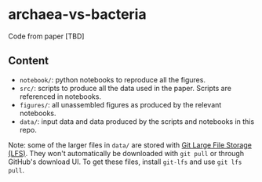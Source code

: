 # archaea-vs-bacteria

Code from paper [TBD]

## Content

- `notebook/`: python notebooks to reproduce all the figures.
- `src/`: scripts to produce all the data used in the paper. Scripts are referenced in notebooks.
- `figures/`: all unassembled figures as produced by the relevant notebooks.
- `data/`: input data and data produced by the scripts and notebooks in this repo.

Note: some of the larger files in `data/` are stored with [Git Large File Storage (LFS)](https://git-lfs.com/). They won't automatically be downloaded with `git pull` or through GitHub's download UI. To get these files, install `git-lfs` and use `git lfs pull`.
